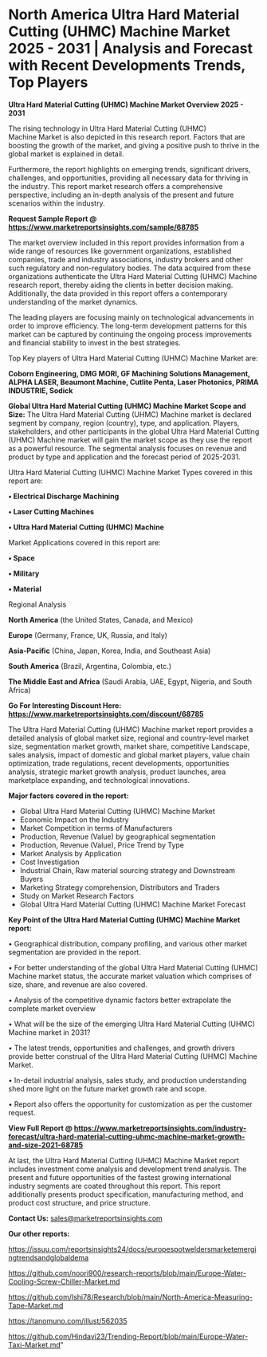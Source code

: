 # North America Ultra Hard Material Cutting (UHMC) Machine Market 2025 - 2031 | Analysis and Forecast with Recent Developments Trends, Top Players

<Strong> Ultra Hard Material Cutting (UHMC) Machine Market Overview 2025 - 2031</strong>

The rising technology in Ultra Hard Material Cutting (UHMC) Machine Market is also depicted in this research report. Factors that are boosting the growth of the market, and giving a positive push to thrive in the global market is explained in detail.

Furthermore, the report highlights on emerging trends, significant drivers, challenges, and opportunities, providing all necessary data for thriving in the industry. This report market research offers a comprehensive perspective, including an in-depth analysis of the present and future scenarios within the industry.

<strong>Request Sample Report @ <a href=https://www.marketreportsinsights.com/sample/68785>https://www.marketreportsinsights.com/sample/68785</a></strong>

The market overview included in this report provides information from a wide range of resources like government organizations, established companies, trade and industry associations, industry brokers and other such regulatory and non-regulatory bodies. The data acquired from these organizations authenticate the Ultra Hard Material Cutting (UHMC) Machine research report, thereby aiding the clients in better decision making. Additionally, the data provided in this report offers a contemporary understanding of the market dynamics.

The leading players are focusing mainly on technological advancements in order to improve efficiency. The long-term development patterns for this market can be captured by continuing the ongoing process improvements and financial stability to invest in the best strategies.

Top Key players of Ultra Hard Material Cutting (UHMC) Machine Market are:

<strong>Coborn Engineering, DMG MORI, GF Machining Solutions Management, ALPHA LASER, Beaumont Machine, Cutlite Penta, Laser Photonics, PRIMA INDUSTRIE, Sodick</strong>

<strong><b>Global Ultra Hard Material Cutting (UHMC) Machine Market Scope and Size:</b></strong>
The Ultra Hard Material Cutting (UHMC) Machine market is declared segment by company, region (country), type, and application. Players, stakeholders, and other participants in the global Ultra Hard Material Cutting (UHMC) Machine market will gain the market scope as they use the report as a powerful resource. The segmental analysis focuses on revenue and product by type and application and the forecast period of 2025-2031.

Ultra Hard Material Cutting (UHMC) Machine Market Types covered in this report are:

<strong>• Electrical Discharge Machining

• Laser Cutting Machines

• Ultra Hard Material Cutting (UHMC) Machine</strong>

Market Applications covered in this report are:

<strong>• Space

• Military

• Material</strong> 

Regional Analysis

<strong>North America</strong> (the United States, Canada, and Mexico)

<strong>Europe</strong> (Germany, France, UK, Russia, and Italy)

<strong>Asia-Pacific</strong> (China, Japan, Korea, India, and Southeast Asia)

<strong>South America</strong> (Brazil, Argentina, Colombia, etc.)

<strong>The Middle East and Africa</strong> (Saudi Arabia, UAE, Egypt, Nigeria, and South Africa)

<strong>Go For Interesting Discount Here: <a href=https://www.marketreportsinsights.com/discount/68785>https://www.marketreportsinsights.com/discount/68785</a></strong>

The Ultra Hard Material Cutting (UHMC) Machine market report provides a detailed analysis of global market size, regional and country-level market size, segmentation market growth, market share, competitive Landscape, sales analysis, impact of domestic and global market players, value chain optimization, trade regulations, recent developments, opportunities analysis, strategic market growth analysis, product launches, area marketplace expanding, and technological innovations.

<strong><b>Major factors covered in the report:</b></strong>
<ul>
  <li>Global Ultra Hard Material Cutting (UHMC) Machine Market </li>
  <li>Economic Impact on the Industry</li>
  <li>Market Competition in terms of Manufacturers</li>
  <li>Production, Revenue (Value) by geographical segmentation</li>
  <li>Production, Revenue (Value), Price Trend by Type</li>
  <li>Market Analysis by Application</li>
  <li>Cost Investigation</li>
  <li>Industrial Chain, Raw material sourcing strategy and Downstream Buyers</li>
  <li>Marketing Strategy comprehension, Distributors and Traders</li>
  <li>Study on Market Research Factors</li>
  <li>Global Ultra Hard Material Cutting (UHMC) Machine Market Forecast</li>
</ul>

<strong><b>Key Point of the Ultra Hard Material Cutting (UHMC) Machine Market report:</b></strong>

• Geographical distribution, company profiling, and various other market segmentation are provided in the report.

• For better understanding of the global Ultra Hard Material Cutting (UHMC) Machine market status, the accurate market valuation which comprises of size, share, and revenue are also covered.

• Analysis of the competitive dynamic factors better extrapolate the complete market overview

• What will be the size of the emerging Ultra Hard Material Cutting (UHMC) Machine market in 2031?

• The latest trends, opportunities and challenges, and growth drivers provide better construal of the Ultra Hard Material Cutting (UHMC) Machine Market.

• In-detail industrial analysis, sales study, and production understanding shed more light on the future market growth rate and scope.

• Report also offers the opportunity for customization as per the customer request.

<strong><b>View Full Report @ <a href=https://www.marketreportsinsights.com/industry-forecast/ultra-hard-material-cutting-uhmc-machine-market-growth-and-size-2021-68785>https://www.marketreportsinsights.com/industry-forecast/ultra-hard-material-cutting-uhmc-machine-market-growth-and-size-2021-68785</a></b></strong>


At last, the Ultra Hard Material Cutting (UHMC) Machine Market report includes investment come analysis and development trend analysis. The present and future opportunities of the fastest growing international industry segments are coated throughout this report. This report additionally presents product specification, manufacturing method, and product cost structure, and price structure.

<strong>Contact Us:</strong>
sales@marketreportsinsights.com

<strong>Our other reports:</strong>

<a href=https://issuu.com/reportsinsights24/docs/europespotweldersmarketemergingtrendsandglobaldema>https://issuu.com/reportsinsights24/docs/europespotweldersmarketemergingtrendsandglobaldema</a>

<a href=https://github.com/noori900/research-reports/blob/main/Europe-Water-Cooling-Screw-Chiller-Market.md>https://github.com/noori900/research-reports/blob/main/Europe-Water-Cooling-Screw-Chiller-Market.md</a>

<a href=https://github.com/Ishi78/Research/blob/main/North-America-Measuring-Tape-Market.md>https://github.com/Ishi78/Research/blob/main/North-America-Measuring-Tape-Market.md</a>

<a href=https://tanomuno.com/illust/562035>https://tanomuno.com/illust/562035</a>

<a href=https://github.com/Hindavi23/Trending-Report/blob/main/Europe-Water-Taxi-Market.md>https://github.com/Hindavi23/Trending-Report/blob/main/Europe-Water-Taxi-Market.md</a>"
